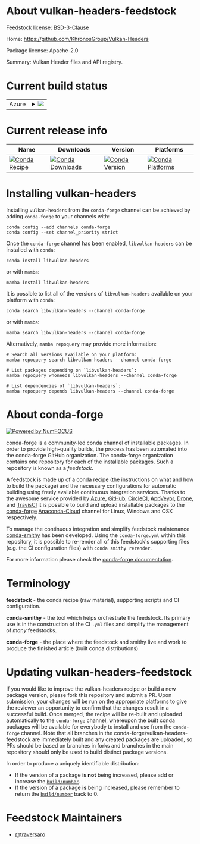 About vulkan-headers-feedstock
==============================

Feedstock license: [BSD-3-Clause](https://github.com/conda-forge/vulkan-headers-feedstock/blob/main/LICENSE.txt)

Home: https://github.com/KhronosGroup/Vulkan-Headers

Package license: Apache-2.0

Summary: Vulkan Header files and API registry.

Current build status
====================


<table>
    
  <tr>
    <td>Azure</td>
    <td>
      <details>
        <summary>
          <a href="https://dev.azure.com/conda-forge/feedstock-builds/_build/latest?definitionId=17007&branchName=main">
            <img src="https://dev.azure.com/conda-forge/feedstock-builds/_apis/build/status/vulkan-headers-feedstock?branchName=main">
          </a>
        </summary>
        <table>
          <thead><tr><th>Variant</th><th>Status</th></tr></thead>
          <tbody><tr>
              <td>linux_64</td>
              <td>
                <a href="https://dev.azure.com/conda-forge/feedstock-builds/_build/latest?definitionId=17007&branchName=main">
                  <img src="https://dev.azure.com/conda-forge/feedstock-builds/_apis/build/status/vulkan-headers-feedstock?branchName=main&jobName=linux&configuration=linux%20linux_64_" alt="variant">
                </a>
              </td>
            </tr><tr>
              <td>linux_aarch64</td>
              <td>
                <a href="https://dev.azure.com/conda-forge/feedstock-builds/_build/latest?definitionId=17007&branchName=main">
                  <img src="https://dev.azure.com/conda-forge/feedstock-builds/_apis/build/status/vulkan-headers-feedstock?branchName=main&jobName=linux&configuration=linux%20linux_aarch64_" alt="variant">
                </a>
              </td>
            </tr><tr>
              <td>linux_ppc64le</td>
              <td>
                <a href="https://dev.azure.com/conda-forge/feedstock-builds/_build/latest?definitionId=17007&branchName=main">
                  <img src="https://dev.azure.com/conda-forge/feedstock-builds/_apis/build/status/vulkan-headers-feedstock?branchName=main&jobName=linux&configuration=linux%20linux_ppc64le_" alt="variant">
                </a>
              </td>
            </tr><tr>
              <td>osx_64</td>
              <td>
                <a href="https://dev.azure.com/conda-forge/feedstock-builds/_build/latest?definitionId=17007&branchName=main">
                  <img src="https://dev.azure.com/conda-forge/feedstock-builds/_apis/build/status/vulkan-headers-feedstock?branchName=main&jobName=osx&configuration=osx%20osx_64_" alt="variant">
                </a>
              </td>
            </tr><tr>
              <td>win_64</td>
              <td>
                <a href="https://dev.azure.com/conda-forge/feedstock-builds/_build/latest?definitionId=17007&branchName=main">
                  <img src="https://dev.azure.com/conda-forge/feedstock-builds/_apis/build/status/vulkan-headers-feedstock?branchName=main&jobName=win&configuration=win%20win_64_" alt="variant">
                </a>
              </td>
            </tr>
          </tbody>
        </table>
      </details>
    </td>
  </tr>
</table>

Current release info
====================

| Name | Downloads | Version | Platforms |
| --- | --- | --- | --- |
| [![Conda Recipe](https://img.shields.io/badge/recipe-libvulkan--headers-green.svg)](https://anaconda.org/conda-forge/libvulkan-headers) | [![Conda Downloads](https://img.shields.io/conda/dn/conda-forge/libvulkan-headers.svg)](https://anaconda.org/conda-forge/libvulkan-headers) | [![Conda Version](https://img.shields.io/conda/vn/conda-forge/libvulkan-headers.svg)](https://anaconda.org/conda-forge/libvulkan-headers) | [![Conda Platforms](https://img.shields.io/conda/pn/conda-forge/libvulkan-headers.svg)](https://anaconda.org/conda-forge/libvulkan-headers) |

Installing vulkan-headers
=========================

Installing `vulkan-headers` from the `conda-forge` channel can be achieved by adding `conda-forge` to your channels with:

```
conda config --add channels conda-forge
conda config --set channel_priority strict
```

Once the `conda-forge` channel has been enabled, `libvulkan-headers` can be installed with `conda`:

```
conda install libvulkan-headers
```

or with `mamba`:

```
mamba install libvulkan-headers
```

It is possible to list all of the versions of `libvulkan-headers` available on your platform with `conda`:

```
conda search libvulkan-headers --channel conda-forge
```

or with `mamba`:

```
mamba search libvulkan-headers --channel conda-forge
```

Alternatively, `mamba repoquery` may provide more information:

```
# Search all versions available on your platform:
mamba repoquery search libvulkan-headers --channel conda-forge

# List packages depending on `libvulkan-headers`:
mamba repoquery whoneeds libvulkan-headers --channel conda-forge

# List dependencies of `libvulkan-headers`:
mamba repoquery depends libvulkan-headers --channel conda-forge
```


About conda-forge
=================

[![Powered by
NumFOCUS](https://img.shields.io/badge/powered%20by-NumFOCUS-orange.svg?style=flat&colorA=E1523D&colorB=007D8A)](https://numfocus.org)

conda-forge is a community-led conda channel of installable packages.
In order to provide high-quality builds, the process has been automated into the
conda-forge GitHub organization. The conda-forge organization contains one repository
for each of the installable packages. Such a repository is known as a *feedstock*.

A feedstock is made up of a conda recipe (the instructions on what and how to build
the package) and the necessary configurations for automatic building using freely
available continuous integration services. Thanks to the awesome service provided by
[Azure](https://azure.microsoft.com/en-us/services/devops/), [GitHub](https://github.com/),
[CircleCI](https://circleci.com/), [AppVeyor](https://www.appveyor.com/),
[Drone](https://cloud.drone.io/welcome), and [TravisCI](https://travis-ci.com/)
it is possible to build and upload installable packages to the
[conda-forge](https://anaconda.org/conda-forge) [Anaconda-Cloud](https://anaconda.org/)
channel for Linux, Windows and OSX respectively.

To manage the continuous integration and simplify feedstock maintenance
[conda-smithy](https://github.com/conda-forge/conda-smithy) has been developed.
Using the ``conda-forge.yml`` within this repository, it is possible to re-render all of
this feedstock's supporting files (e.g. the CI configuration files) with ``conda smithy rerender``.

For more information please check the [conda-forge documentation](https://conda-forge.org/docs/).

Terminology
===========

**feedstock** - the conda recipe (raw material), supporting scripts and CI configuration.

**conda-smithy** - the tool which helps orchestrate the feedstock.
                   Its primary use is in the construction of the CI ``.yml`` files
                   and simplify the management of *many* feedstocks.

**conda-forge** - the place where the feedstock and smithy live and work to
                  produce the finished article (built conda distributions)


Updating vulkan-headers-feedstock
=================================

If you would like to improve the vulkan-headers recipe or build a new
package version, please fork this repository and submit a PR. Upon submission,
your changes will be run on the appropriate platforms to give the reviewer an
opportunity to confirm that the changes result in a successful build. Once
merged, the recipe will be re-built and uploaded automatically to the
`conda-forge` channel, whereupon the built conda packages will be available for
everybody to install and use from the `conda-forge` channel.
Note that all branches in the conda-forge/vulkan-headers-feedstock are
immediately built and any created packages are uploaded, so PRs should be based
on branches in forks and branches in the main repository should only be used to
build distinct package versions.

In order to produce a uniquely identifiable distribution:
 * If the version of a package **is not** being increased, please add or increase
   the [``build/number``](https://docs.conda.io/projects/conda-build/en/latest/resources/define-metadata.html#build-number-and-string).
 * If the version of a package **is** being increased, please remember to return
   the [``build/number``](https://docs.conda.io/projects/conda-build/en/latest/resources/define-metadata.html#build-number-and-string)
   back to 0.

Feedstock Maintainers
=====================

* [@traversaro](https://github.com/traversaro/)

